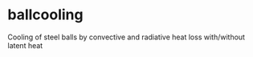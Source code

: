 # ballcooling
Cooling of steel balls by convective and radiative heat loss with/without latent heat
